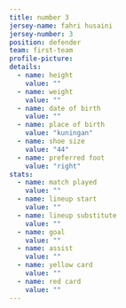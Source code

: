 ```yaml
---
title: number 3
jersey-name: fahri husaini
jersey-number: 3
position: defender
team: first-team
profile-picture:
details:
  - name: height
    value: ""
  - name: weight
    value: ""
  - name: date of birth
    value: ""
  - name: place of birth
    value: "kuningan"
  - name: shoe size
    value: "44"
  - name: preferred foot
    value: "right"
stats:
  - name: match played
    value: ""
  - name: lineup start
    value: ""
  - name: lineup substitute
    value: ""
  - name: goal
    value: ""
  - name: assist
    value: ""
  - name: yellow card
    value: ""
  - name: red card
    value: ""
---
```


